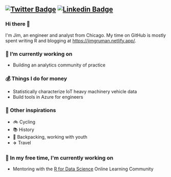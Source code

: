 [![Twitter Badge](https://img.shields.io/badge/-@jim_gruman-1ca0f1?style=flat-square&labelColor=1ca0f1&logo=twitter&logoColor=white&link=https://twitter.com/jim_gruman)](https://twitter.com/jim_gruman) [![Linkedin Badge](https://img.shields.io/badge/-jim_gruman-blue?style=flat-square&logo=Linkedin&logoColor=white&link=https://www.linkedin.com/in/jim-gruman-msba-a67779a/)](https://www.linkedin.com/in/jim-gruman-msba-a67779a/)
---
### Hi there 👋
I'm Jim, an engineer and analyst from Chicago. My time on GitHub is mostly spent writing R and blogging at https://jimgruman.netlify.app/.

### 🔭 I’m currently working on 
- Building an analytics community of practice

### :moneybag: Things I do for money
- Statistically characterize IoT heavy machinery vehicle data 
- Build tools in Azure for engineers

### :rocket: Other inspirations
- :bike: Cycling
- :books: History
- :sunrise_over_mountains: Backpacking, working with youth
- :airplane: Travel

### 🌱 In my free time, I'm currently working on
- Mentoring with the [R for Data Science](https://www.rfordatasci.com/) Online Learning Community
